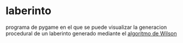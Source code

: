# laberinto

programa de pygame en el que se puede visualizar la generacion procedural de un laberinto generado mediante el [algoritmo de Wilson](https://en.wikipedia.org/wiki/Maze_generation_algorithm#Wilson's_algorithm)
